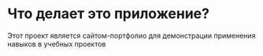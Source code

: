 # Что делает это приложение?

Этот проект является сайтом-портфолио для демонстрации применения навыков в учебных проектов

